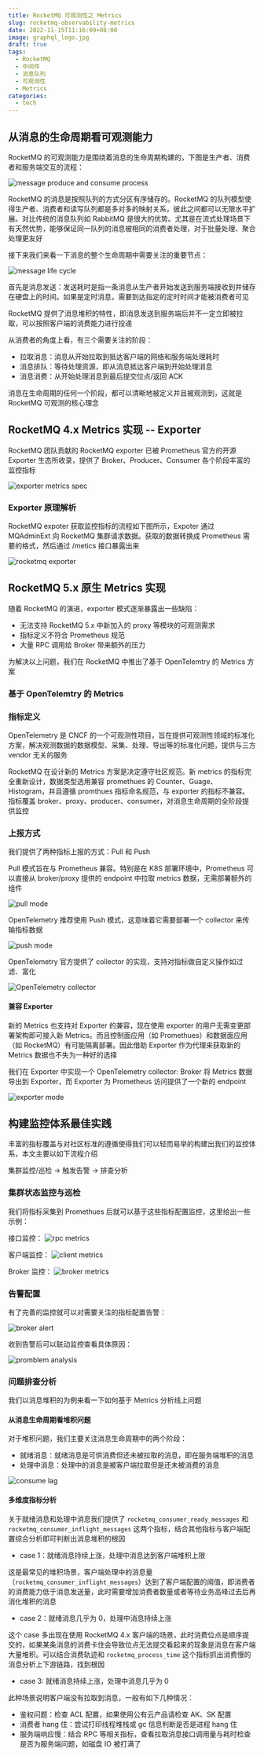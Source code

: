 ```yaml
---
title: RocketMQ 可观测性之 Metrics
slug: rocketmq-observability-metrics
date: 2022-11-15T11:16:09+08:00
image: graphql_logo.jpg
draft: true
tags:
  - RocketMQ
  - 中间件
  - 消息队列
  - 可观测性
  - Metrics
categories:
  - tech
---
```


## 从消息的生命周期看可观测能力

RocketMQ 的可观测能力是围绕着消息的生命周期构建的，下图是生产者、消费者和服务端交互的流程：

![message produce and consume process](./producer-consumer.png)

RocketMQ 的消息是按照队列的方式分区有序储存的。RocketMQ 的队列模型使得生产者、消费者和读写队列都是多对多的映射关系，彼此之间都可以无限水平扩展。对比传统的消息队列如 RabbitMQ 是很大的优势。尤其是在流式处理场景下有天然优势，能够保证同一队列的消息被相同的消费者处理，对于批量处理、聚合处理更友好

接下来我们来看一下消息的整个生命周期中需要关注的重要节点：

![message life cycle](./msg-life-cycle.png)

首先是消息发送：发送耗时是指一条消息从生产者开始发送到服务端接收到并储存在硬盘上的时间。如果是定时消息，需要到达指定的定时时间才能被消费者可见

RocketMQ 提供了消息堆积的特性，即消息发送到服务端后并不一定立即被拉取，可以按照客户端的消费能力进行投递

从消费者的角度上看，有三个需要关注的阶段：

- 拉取消息：消息从开始拉取到抵达客户端的网络和服务端处理耗时
- 消息排队：等待处理资源，即从消息抵达客户端到开始处理消息
- 消息消费：从开始处理消息到最后提交位点/返回 ACK

消息在生命周期的任何一个阶段，都可以清晰地被定义并且被观测到，这就是 RocketMQ 可观测的核心理念

## RocketMQ 4.x Metrics 实现 -- Exporter

RocketMQ 团队贡献的 RocketMQ exporter 已被 Prometheus 官方的开源 Exporter 生态所收录，提供了 Broker、Producer、Consumer 各个阶段丰富的监控指标

![exporter metrics spec](./exporter-metrics-spec.png)

### Exporter 原理解析

RocketMQ expoter 获取监控指标的流程如下图所示，Expoter 通过 MQAdminExt 向 RocketMQ 集群请求数据。获取的数据转换成 Prometheus 需要的格式，然后通过 /metics 接口暴露出来

![rocketmq exporter](./rocketmq-exporter.jpg)

## RocketMQ 5.x 原生 Metrics 实现

随着 RocketMQ 的演进，exporter 模式逐渐暴露出一些缺陷：

- 无法支持 RocketMQ 5.x 中新加入的 proxy 等模块的可观测需求
- 指标定义不符合 Prometheus 规范
- 大量 RPC 调用给 Broker 带来额外的压力

为解决以上问题，我们在 RocketMQ 中推出了基于 OpenTelemtry 的 Metrics 方案

### 基于 OpenTelemtry 的 Metrics

### 指标定义

OpenTelemetry 是 CNCF 的一个可观测性项目，旨在提供可观测性领域的标准化方案，解决观测数据的数据模型、采集、处理、导出等的标准化问题，提供与三方 vendor 无关的服务

RocketMQ 在设计新的 Metrics 方案是决定遵守社区规范。新 metrics 的指标完全重新设计，数据类型选用兼容 promethues 的 Counter、Guage、Histogram，并且遵循 promthues 指标命名规范，与 exporter 的指标不兼容。指标覆盖 broker、proxy、producer、consumer，对消息生命周期的全阶段提供监控

### 上报方式

我们提供了两种指标上报的方式：Pull 和 Push

Pull 模式旨在与 Prometheus 兼容。特别是在 K8S 部署环境中，Prometheus 可以直接从 broker/proxy 提供的 endpoint 中拉取 metrics 数据，无需部署额外的组件

![pull mode](./pull-mode.png)

OpenTelemetry 推荐使用 Push 模式，这意味着它需要部署一个 collector 来传输指标数据

![push mode](./push-mode.png)

OpenTelemetry 官方提供了 collector 的实现，支持对指标做自定义操作如过滤、富化

![OpenTelemetry collector](./otel-collector.png)

#### 兼容 Exporter

新的 Metrics 也支持对 Exporter 的兼容，现在使用 exporter 的用户无需变更部署架构即可接入新 Metrics。而且控制面应用（如 Promethues）和数据面应用（如 RocketMQ）有可能隔离部署。因此借助 Exporter 作为代理来获取新的 Metrics 数据也不失为一种好的选择

我们在 Exporter 中实现一个 OpenTelemetry collector: Broker 将 Metrics 数据导出到 Exporter，而 Exporter 为 Prometheus 访问提供了一个新的 endpoint

![exporter mode](./exporter-mode.png)

## 构建监控体系最佳实践

丰富的指标覆盖与对社区标准的遵循使得我们可以轻而易举的构建出我们的监控体系，本文主要以如下流程介绍

集群监控/巡检 -> 触发告警 -> 排查分析

### 集群状态监控与巡检

我们将指标采集到 Promethues 后就可以基于这些指标配置监控，这里给出一些示例：

接口监控：
![rpc metrics](./rpc-metrics.png)

客户端监控：
![client metrics](./client-metrics.png)

Broker 监控：
![broker metrics](./broker-metrics.png)

### 告警配置

有了完善的监控就可以对需要关注的指标配置告警：

![broker alert](./broker-alert.png)

收到告警后可以联动监控查看具体原因：

![promblem analysis](./problem-analysis.png)

### 问题排查分析

我们以消息堆积的为例来看一下如何基于 Metrics 分析线上问题

#### 从消息生命周期看堆积问题

对于堆积问题，我们主要关注消息生命周期中的两个阶段：

- 就绪消息：就绪消息是可供消费但还未被拉取的消息，即在服务端堆积的消息
- 处理中消息：处理中的消息是被客户端拉取但是还未被消费的消息

![consume lag](./consume-lag.png)

#### 多维度指标分析

关于就绪消息和处理中消息我们提供了 `rocketmq_consumer_ready_messages` 和 `rocketmq_consumer_inflight_messages` 这两个指标，结合其他指标与客户端配置综合分析即可判断出消息堆积的根因

- case 1：就绪消息持续上涨，处理中消息达到客户端堆积上限

这是最常见的堆积场景，客户端处理中的消息量（`rocketmq_consumer_inflight_messages`）达到了客户端配置的阈值，即消费者的消费能力低于消息发送量，此时需要增加消费者数量或者等待业务高峰过去后再消化堆积的消息

- case 2：就绪消息几乎为 0，处理中消息持续上涨

这个 case 多出现在使用 RocketMQ 4.x 客户端的场景，此时消费位点是顺序提交的，如果某条消息的消费卡住会导致位点无法提交看起来的现象是消息在客户端大量堆积。可以结合消费轨迹和 `rocketmq_process_time` 这个指标抓出消费慢的消息分析上下游链路，找到根因

- case 3: 就绪消息持续上涨，处理中消息几乎为 0

此种场景说明客户端没有拉取到消息，一般有如下几种情况：

  - 鉴权问题：检查 ACL 配置，如果使用公有云产品请检查 AK、SK 配置
  - 消费者 hang 住：尝试打印线程堆栈或 gc 信息判断是否是进程 hang 住
  - 服务端响应慢：结合 RPC 等相关指标，查看拉取消息接口调用量与耗时检查是否为服务端问题，如磁盘 IO 被打满了
